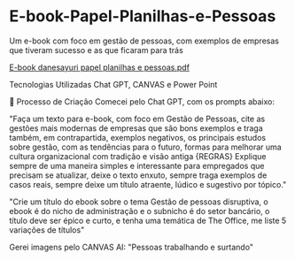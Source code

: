 # E-book-Papel-Planilhas-e-Pessoas
Um e-book com foco em gestão de pessoas, com exemplos de empresas que tiveram sucesso e as que ficaram para trás

[E-book danesayuri papel planilhas e pessoas.pdf](https://github.com/user-attachments/files/18582105/E-book.danesayuri.papel.planilhas.e.pessoas.pdf)

Tecnologias Utilizadas
Chat GPT, CANVAS e Power Point 

🧐 Processo de Criação
Comecei pelo Chat GPT, com os prompts abaixo: 

"Faça um texto para e-book, com foco em Gestão de Pessoas, cite as gestões mais modernas de empresas que são bons exemplos e traga também, em contrapartida, exemplos negativos, os principais estudos sobre gestão, com as tendências para o futuro, formas para melhorar uma cultura organizacional com tradição e visão antiga {REGRAS} Explique sempre de uma maneira simples e interessante para empregados que precisam se atualizar, deixe o texto enxuto, sempre traga exemplos de casos reais, sempre deixe um título atraente, lúdico e sugestivo por tópico."

"Crie um título do ebook sobre o tema Gestão de pessoas disruptiva, o ebook é do nicho de administração e o subnicho é do setor bancário, o título deve ser épico e curto, e tenha uma temática de The Office, me liste 5 variações de títulos"

Gerei imagens pelo CANVAS AI: "Pessoas trabalhando e surtando"
